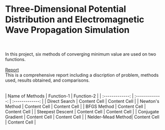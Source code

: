# Three-Dimensional Potential Distribution and Electromagnetic Wave Propagation Simulation
<br><br>
  In this project, six methods of converging minimum value are used on two functions.
<br><br>
[Report](https://github.com/yyywrz/PHYSICS-PROJECT/blob/master/2/minimum_finding.pdf) 
<br>
  This is a comprehensive report including a discription of problem, methods used, results obtained, and comparisons.
  <br>
  <br>
  <br>
| Name of Methods | Function-1 | Function-2 |
| :-------------: | :-------------: | :-------------: |
| Direct Search | Content Cell | Content Cell |
| Newton's Method | Content Cell | Content Cell |
| BFGS Method | Content Cell | Content Cell |
| Steepest Descent | Content Cell | Content Cell |
| Conjugate Gradient | Content Cell | Content Cell |
| Nelder-Mead Method| Content Cell | Content Cell |
